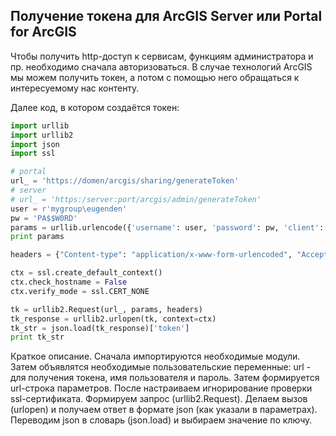 ## Получение токена для ArcGIS Server или Portal for ArcGIS

Чтобы получить http-доступ к сервисам, функциям администратора и пр. необходимо сначала авторизоваться. В случае технологий ArcGIS мы можем получить токен, а потом с помощью него обращаться к интересуемому нас контенту.

Далее код, в котором создаётся токен:

```python
import urllib
import urllib2
import json
import ssl

# portal
url_ = 'https://domen/arcgis/sharing/generateToken'
# server
# url_ = 'https:/server:port/arcgis/admin/generateToken'
user = r'mygroup\eugenden'
pw = 'PA$$W0RD'
params = urllib.urlencode({'username': user, 'password': pw, 'client': 'requestip', 'f': 'json'})
print params

headers = {"Content-type": "application/x-www-form-urlencoded", "Accept": "text/plain"}

ctx = ssl.create_default_context()
ctx.check_hostname = False
ctx.verify_mode = ssl.CERT_NONE

tk = urllib2.Request(url_, params, headers)
tk_response = urllib2.urlopen(tk, context=ctx)
tk_str = json.load(tk_response)['token']
print tk_str
```

Краткое описание. 
Сначала импортируются необходимые модули. Затем объявлятся необходимые пользовательские переменные: url - для получения токена, имя пользователя и пароль. Затем формируется url-строка параметров. После настраиваем игнорирование проверки ssl-сертификата. Формируем запрос (urllib2.Request). Делаем вызов (urlopen) и получаем ответ в формате json (как указали в параметрах). Переводим json в словарь (json.load) и выбираем значение по ключу.
